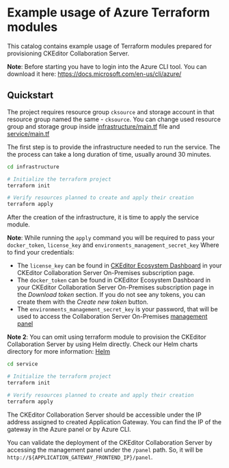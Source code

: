 # Example usage of Azure Terraform modules

This catalog contains example usage of Terraform modules prepared for
provisioning CKEditor Collaboration Server.

**Note**: Before starting you have to login into the Azure CLI tool. You can
download it here: https://docs.microsoft.com/en-us/cli/azure/

## Quickstart
The project requires resource group `cksource` and storage account in that
resource group named the same - `cksource`. You can change used resource group
and storage group inside [infrastructure/main.tf](./infrastructure/main.tf) file
and [service/main.tf](./service/main.tf)

The first step is to provide the infrastructure needed to run the service. The
the process can take a long duration of time, usually around 30 minutes.

```bash
cd infrastructure

# Initialize the terraform project
terraform init

# Verify resources planned to create and apply their creation
terraform apply
```

After the creation of the infrastructure, it is time to apply the service
module.

**Note**: While running the `apply` command you will be required to pass your
`docker_token`, `license_key` and `environments_management_secret_key` Where to
find your credentials:
- The `license_key` can be found in [CKEditor Ecosystem
  Dashboard](https://dashboard.ckeditor.com/) in your CKEditor Collaboration
  Server On-Premises subscription page.
- The `docker_token` can be found in CKEditor Ecosystem Dashboard in your
  CKEditor Collaboration Server On-Premises subscription page in the *Download
  token* section. If you do not see any tokens, you can create them with the
  *Create new token* button.
- The `environments_management_secret_key` is your password, that will be used
  to access the Collaboration Server On-Premises [management
  panel](https://ckeditor.com/docs/cs/latest/onpremises/cs-onpremises/management.html)


**Note 2**: You can omit using terraform module to provision the CKEditor
Collaboration Server by using Helm directly. Check our Helm charts directory for
more information: [Helm](/kubernetes/helm/)

```bash
cd service

# Initialize the terraform project
terraform init

# Verify resources planned to create and apply their creation
terraform apply
```

The CKEditor Collaboration Server should be accessible under the IP address
assigned to created Application Gateway. You can find the IP of the gateway in
the Azure panel or by Azure CLI.

You can validate the deployment of the CKEditor Collaboration Server by
accessing the management panel under the `/panel` path. So, it will be
`http://${APPLICATION_GATEWAY_FRONTEND_IP}/panel`.
